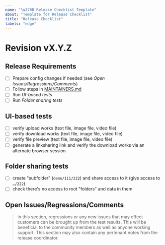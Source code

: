 ```yaml
---
name: "\u270D Release Checklist Template"
about: "Template for Release Checklist"
title: "Release Checklist"
labels: "edge"
---
```


# Revision vX.Y.Z

## Release Requirements

- [ ] Prepare config changes if needed (see _Open Issues/Regressions/Comments_)
- [ ] Follow steps in [MAINTAINERS.md](https://github.com/storj/edge/blob/main/MAINTAINERS.md)
- [ ] Run _UI-based tests_
- [ ] Run _Folder sharing tests_

## UI-based tests

- [ ] verify upload works (text file, image file, video file)
- [ ] verify download works (text file, image file, video file)
- [ ] verify file preview (text file, image file, video file)
- [ ] generate a linksharing link and verify the download works via an alternate browser session

## Folder sharing tests

- [ ] create "subfolder" (`demo/111/222`) and share access to it (give access to `…/222`)
- [ ] check there's no access to root "folders" and data in them

## Open Issues/Regressions/Comments

> In this section, regressions or any new issues that may effect customers can be brought up from the test results. This will be beneficial to the community members as well as anyone working support. This section may also contain any pertenant notes from the release coordinator.
